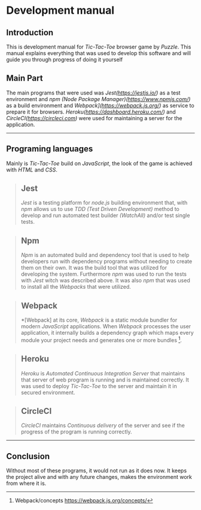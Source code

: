 # Development manual #

## Introduction ##
This is development manual for *Tic-Tac-Toe* browser game by *Puzzle*. This manual  explains everything that was used  to develop this software and will guide you through progress of doing it yourself 
## Main Part ##
The main programs that were used was *Jest(https://jestjs.io/)* as a test environment and *npm (Node Package Manager)(https://www.npmjs.com/)* as a build environment and *Webpack](https://webpack.js.org/)* as service to prepare it for browsers. *Heroku(https://dashboard.heroku.com/)* and *CircleCI(https://circleci.com)* were used for maintaining a server for the application. 

- - -

## Programing languages ##
Mainly is *Tic-Tac-Toe* build on *JavaScript*, the look of the game is achieved with *HTML* and *CSS*. 

> ## Jest ##
> *Jest* is a testing platform for *node.js* building environment that, with *npm* allows us to use *TDD (Test Driven Development)* method to develop and run automated test builder *(WatchAll)* and/or test single tests.  

> ## Npm ##
> *Npm* is an automated build and dependency tool that is used to help developers run with dependency programs without needing to create them on their own. It was the build tool that was utilized for developing the system. Furthermore *npm* was used to run the tests with *Jest* witch was described above. It was also *npm* that was used  to install all the *Webpacks* that were utilized. 

>## Webpack ##
>*[Webpack] at its core, *Webpack* is a static module bundler for modern *JavaScript* applications. When *Webpack* processes the user application, it internally builds a dependency graph which maps every module your project needs and generates one or more bundles [^1].

> ## Heroku ##
> *Heroku* is *Automated Continuous Integration Server* that maintains that server of web program is running and is maintained correctly. It was used to deploy *Tic-Tac-Toe* to the server and maintain it in secured environment. 

> ## CircleCI ##
> *CircleCI* maintains *Continuous delivery* of the server and see if the progress of the program is running correctly.
- - -
## Conclusion ##
Without most of these programs, it would not run as it does now. It keeps the project alive and with any future changes, makes the environment work from where it is.

[^1]: Webpack/concepts https://webpack.js.org/concepts/
